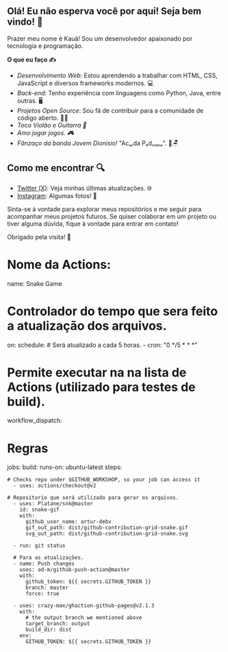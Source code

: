 ## Olá! Eu não esperva você por aqui! Seja bem vindo! 👋

Prazer meu nome é Kauã! Sou um desenvolvedor apaixonado por tecnologia e programação.

**O que eu faço ✍**

- *Desenvolvimento Web*: Estou aprendendo a trabalhar com HTML, CSS, JavaScript e diversos frameworks modernos. 💻
- *Back-end*: Tenho experiência com linguagens como Python, Java, entre outras. 🖥
- *Projetos Open Source*: Sou fã de contribuir para a comunidade de código aberto. 👨‍💻
- *Toco Violão e Guitarra 🎸*
- *Amo jogar jogos. 🎮*
- *Fãnzaço da banda Jovem Dionisio!* "Acₒᵣda Pₑdᵣᵢₙₕₒ". 🐢🪑

## Como me encontrar 🔍

- [Twitter (X)](https://x.com/KauCarv75289759?t=vO8qfqvkV7c4N25BKN9cbw&s=09): Veja minhas últimas atualizações. 🌐
- [Instagram](https://www.instagram.com/kkaua_carv?igsh=ODBqc3FnbmYybWZy): Algumas fotos! 🤳

Sinta-se à vontade para explorar meus repositórios e me seguir para acompanhar meus projetos futuros. Se quiser colaborar em um projeto ou tiver alguma dúvida, fique à vontade para entrar em contato! 

Obrigado pela visita! 🙌

# Nome da Actions:  
name: Snake Game

# Controlador do tempo que sera feito a atualização dos arquivos.
on:
  schedule:
      # Será atualizado a cada 5 horas.
    - cron: "0 */5 * * *"

# Permite executar na na lista de Actions (utilizado para testes de build).
  workflow_dispatch:

# Regras
jobs:
  build:
    runs-on: ubuntu-latest
    steps:

    # Checks repo under $GITHUB_WORKSHOP, so your job can access it
      - uses: actions/checkout@v2

    # Repositorio que será utilizado para gerar os arquivos.
      - uses: Platane/snk@master
        id: snake-gif
        with:
          github_user_name: artur-debv
          gif_out_path: dist/github-contribution-grid-snake.gif
          svg_out_path: dist/github-contribution-grid-snake.svg

      - run: git status

      # Para as atualizações.
      - name: Push changes
        uses: ad-m/github-push-action@master
        with:
          github_token: ${{ secrets.GITHUB_TOKEN }}
          branch: master
          force: true

      - uses: crazy-max/ghaction-github-pages@v2.1.3
        with:
          # the output branch we mentioned above
          target_branch: output
          build_dir: dist
        env:
          GITHUB_TOKEN: ${{ secrets.GITHUB_TOKEN }}
